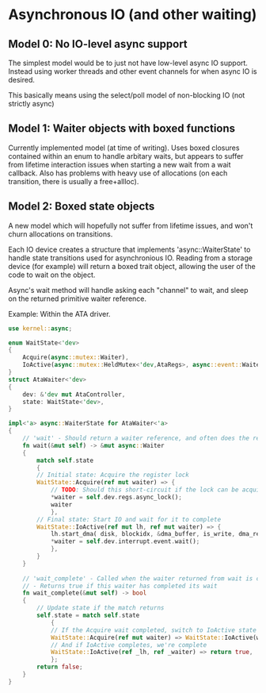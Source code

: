 
Asynchronous IO (and other waiting)
===

Model 0: No IO-level async support
---

The simplest model would be to just not have low-level async IO support. Instead using worker threads and other event channels for when async IO is desired.

This basically means using the select/poll model of non-blocking IO (not strictly async)

Model 1: Waiter objects with boxed functions
---

Currently implemented model (at time of writing). Uses boxed closures contained within an enum to handle arbitary waits, but appears to suffer from lifetime interaction issues when starting a new wait from a wait callback. Also has problems with heavy use of allocations (on each transition, there is usually a free+allloc).

Model 2: Boxed state objects
---

A new model which will hopefully not suffer from lifetime issues, and won't churn allocations on transitions.

Each IO device creates a structure that implements 'async::WaiterState' to handle state transitions used for asynchronious IO.
Reading from a storage device (for example) will return a boxed trait object, allowing the user of the code to wait on the object.

Async's wait method will handle asking each "channel" to wait, and sleep on the returned primitive waiter reference.

Example: Within the ATA driver.
```rust
use kernel::async;

enum WaitState<'dev>
{
	Acquire(async::mutex::Waiter),
	IoActive(async::mutex::HeldMutex<'dev,AtaRegs>, async::event::Waiter),
}
struct AtaWaiter<'dev>
{
	dev: &'dev mut AtaController,
	state: WaitState<'dev>,
}

impl<'a> async::WaiterState for AtaWaiter<'a>
{
	// 'wait' - Should return a waiter reference, and often does the required work to start the wait
	fn wait(&mut self) -> &mut async::Waiter
	{
		match self.state
		{
		// Initial state: Acquire the register lock
		WaitState::Acquire(ref mut waiter) => {
			// TODO: Should this short-circuit if the lock can be acquired now?
			*waiter = self.dev.regs.async_lock();
			waiter
			},
		// Final state: Start IO and wait for it to complete
		WaitState::IoActive(ref mut lh, ref mut waiter) => {
			lh.start_dma( disk, blockidx, &dma_buffer, is_write, dma_regs );
			*waiter = self.dev.interrupt.event.wait();
			},
		}
	}
	
	// 'wait_complete' - Called when the waiter returned from wait is complete
	// - Returns true if this waiter has completed its wait
	fn wait_complete(&mut self) -> bool
	{
		// Update state if the match returns
		self.state = match self.state
			{
			// If the Acquire wait completed, switch to IoActive state
			WaitState::Acquire(ref mut waiter) => WaitState::IoActive(waiter.take_lock(), async::Waiter::new_none()),
			// And if IoActive completes, we're complete
			WaitState::IoActive(ref _lh, ref _waiter) => return true,
			};
		return false;
	}
}
```
